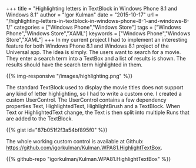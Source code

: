 +++
title = "Highlighting letters in TextBlock in Windows Phone 8.1 and Windows 8.1"
author = "Igor Kulman"
date = "2015-10-17"
url = "/highlighting-letters-in-textblock-in-windows-phone-8-1-and-windows-8-1/"
categories = ["Windows Phone","Windows Store"]
tags = ["Windows Phone","Windows Store","XAML"]
keywords = ["Windows Phone","Windows Store","XAML"]
+++
In my current project I had to implement an interesting feature for both Windows Phone 8.1 and Windows 8.1 project of the Universal app. The idea is simply. The users want to search for a movie. They enter a search term into a TextBox and a list of results is shown. The results should have the search term highlighted in them.

{{% img-responsive "/images/highlighting.png" %}}

<!--more-->

The standard TextBlock used to display the movie titles does not support any kind of letter highlighting, so I had to write a custom one. I created a custom UserControl. The UserControl contains a few dependency properties Text, HighlightedText, HighlightBrush and a TextBlock. When Text or HighlightedText change, the Text is then split into multiple Runs that are added to the TextBlock.

{{% gist id="87b051f2f3a54bf895f0" %}}

The whole working custom control is available at Github: <https://github.com/igorkulman/Kulman.WPA81.HighlightTextBox>.

{{% github-repo "igorkulman/Kulman.WPA81.HighlightTextBox" %}}